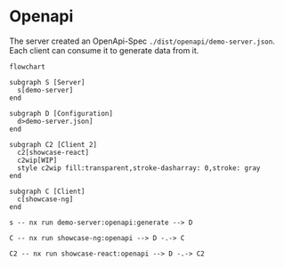 # Openapi

The server created an OpenApi-Spec `./dist/openapi/demo-server.json`. Each client can consume it to generate data from it.

```mermaid
flowchart

subgraph S [Server]
  s[demo-server]
end

subgraph D [Configuration]
  d>demo-server.json]
end

subgraph C2 [Client 2]
  c2[showcase-react]
  c2wip[WIP]
  style c2wip fill:transparent,stroke-dasharray: 0,stroke: gray
end

subgraph C [Client]
  c[showcase-ng]
end

s -- nx run demo-server:openapi:generate --> D

C -- nx run showcase-ng:openapi --> D -.-> C

C2 -- nx run showcase-react:openapi --> D -.-> C2

```
